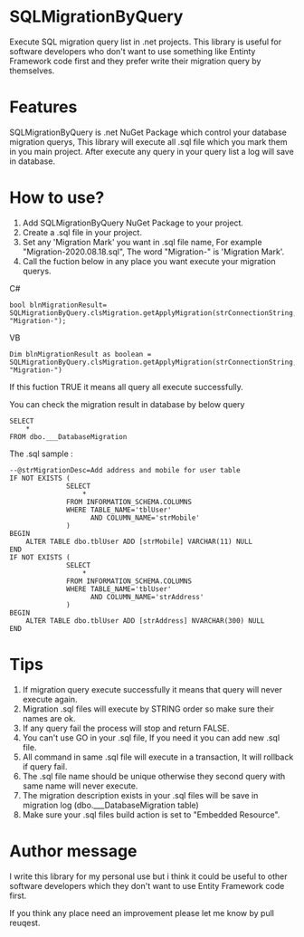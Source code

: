 # SQLMigrationByQuery
Execute SQL migration query list in .net projects. This library is useful for software developers who don't want to use something like Entinty Framework code first and they prefer write their migration query by themselves.

# Features
SQLMigrationByQuery is .net NuGet Package which control your database migration querys, This library will execute all .sql file which you mark them in you main project. After execute any query in your query list a log will save in database.

# How to use?
1. Add SQLMigrationByQuery NuGet Package to your project.
2. Create a .sql file in your project.
3. Set any 'Migration Mark' you want in .sql file name, For example "Migration-2020.08.18.sql", The word "Migration-" is 'Migration Mark'.
4. Call the fuction below in any place you want execute your migration querys.

C#
```
bool blnMigrationResult= SQLMigrationByQuery.clsMigration.getApplyMigration(strConnectionString, "Migration-");
```
VB
```
Dim blnMigrationResult as boolean = SQLMigrationByQuery.clsMigration.getApplyMigration(strConnectionString, "Migration-")
```
If this fuction TRUE it means all query all execute successfully. 

You can check the migration result in database by below query
```
SELECT
    *
FROM dbo.___DatabaseMigration
```

The .sql sample :
```
--@strMigrationDesc=Add address and mobile for user table
IF NOT EXISTS (
              SELECT
                  *
              FROM INFORMATION_SCHEMA.COLUMNS
              WHERE TABLE_NAME='tblUser'
                    AND COLUMN_NAME='strMobile'
              )
BEGIN
    ALTER TABLE dbo.tblUser ADD [strMobile] VARCHAR(11) NULL
END
IF NOT EXISTS (
              SELECT
                  *
              FROM INFORMATION_SCHEMA.COLUMNS
              WHERE TABLE_NAME='tblUser'
                    AND COLUMN_NAME='strAddress'
              )
BEGIN
    ALTER TABLE dbo.tblUser ADD [strAddress] NVARCHAR(300) NULL
END
```

# Tips
1. If migration query execute successfully it means that query will never execute again.
2. Migration .sql files will execute by STRING order so make sure their names are ok.
3. If any query fail the process will stop and return FALSE.
4. You can't use GO in your .sql file, If you need it you can add new .sql file.
5. All command in same .sql file will execute in a transaction, It will rollback if query fail.
6. The .sql file name should be unique otherwise they second query with same name will never execute.
7. The migration description exists in your .sql files will be save in migration log (dbo.___DatabaseMigration table)
8. Make sure your .sql files build action is set to "Embedded Resource".

# Author message
I write this library for my personal use but i think it could be useful to other software developers which they don't want to use Entity Framework code first.

If you think any place need an improvement please let me know by pull reuqest.
